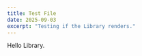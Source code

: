 ```yaml
---
title: Test File
date: 2025-09-03
excerpt: "Testing if the Library renders."
---
```

Hello Library.

